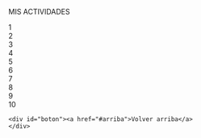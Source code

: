 <html>
  <head>
    <meta charset="utf-8">
    <meta lang="es">
    <meta name="Mike">
    <meta name="viewport" content="width=device-width"/>
    <title>Actividades de Mike</title>
    <link rel="stylesheet" href="estils.css">
    <link rel="preconnect" href="https://fonts.gstatic.com">
    <link href="https://fonts.googleapis.com/css2?family=Chakra+Petch&display=swap" rel="stylesheet">
  </head>
  <body>
    <a name="arriba"><p>MIS ACTIVIDADES</p><div id="milogo"></div>
    <div class="cuadros" id="actividades">1</div>
    <div class="cuadros">2</div>
    <div class="cuadros">3</div>
    <div class="cuadros">4</div>
    <div class="cuadros">5</div>
    <div class="cuadros">6</div>
    <div class="cuadros">7</div>
    <div class="cuadros">8</div>
    <div class="cuadros">9</div>
    <div class="cuadros">10</div>

    <div id="boton"><a href="#arriba">Volver arriba</a>
    </div>
